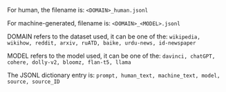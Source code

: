 For human, the filename is:
```<DOMAIN>_human.jsonl```

For machine-generated, filename is:
```<DOMAIN>_<MODEL>.jsonl```

DOMAIN refers to the dataset used, it can be one of the: ```wikipedia, wikihow, reddit, arxiv, ruATD, baike, urdu-news, id-newspaper```

MODEL refers to the model used, it can be one of the: ```davinci, chatGPT, cohere, dolly-v2, bloomz, flan-t5, llama```

The JSONL dictionary entry is:
```prompt, human_text, machine_text, model, source, source_ID```


